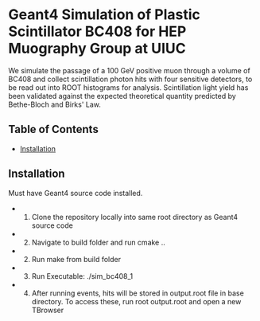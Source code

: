 # Geant4 Simulation of Plastic Scintillator BC408 for HEP Muography Group at UIUC

We simulate the passage of a 100 GeV positive muon through a volume of BC408 and collect scintillation photon hits with four sensitive detectors, to be read out into ROOT histograms for analysis. Scintillation light yield has been validated against the expected theoretical quantity predicted by Bethe-Bloch and Birks' Law.

## Table of Contents
- [Installation](#installation)

## Installation

Must have Geant4 source code installed. 
*    1. Clone the repository locally into same root directory as Geant4 source code
*    2. Navigate to build folder and run cmake ..
*    2. Run make from build folder
*    3. Run Executable: ./sim_bc408_1
*    4. After running events, hits will be stored in output.root file in base directory. To access these, run root output.root and open a new TBrowser